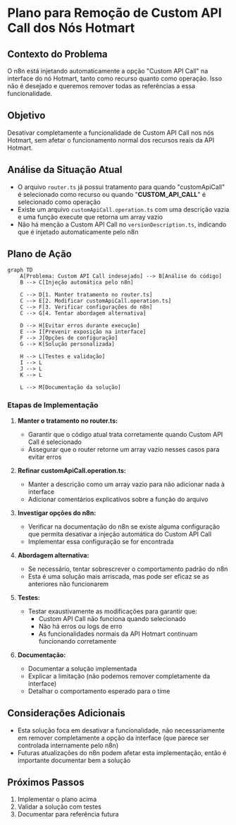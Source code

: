 # Plano para Remoção de Custom API Call dos Nós Hotmart

## Contexto do Problema

O n8n está injetando automaticamente a opção "Custom API Call" na interface do nó Hotmart, tanto como recurso quanto como operação. Isso não é desejado e queremos remover todas as referências a essa funcionalidade.

## Objetivo

Desativar completamente a funcionalidade de Custom API Call nos nós Hotmart, sem afetar o funcionamento normal dos recursos reais da API Hotmart.

## Análise da Situação Atual

- O arquivo `router.ts` já possui tratamento para quando "customApiCall" é selecionado como recurso ou quando "__CUSTOM_API_CALL__" é selecionado como operação
- Existe um arquivo `customApiCall.operation.ts` com uma descrição vazia e uma função execute que retorna um array vazio
- Não há menção a Custom API Call no `versionDescription.ts`, indicando que é injetado automaticamente pelo n8n

## Plano de Ação

```mermaid
graph TD
    A[Problema: Custom API Call indesejado] --> B[Análise do código]
    B --> C[Injeção automática pelo n8n]
    
    C --> D[1. Manter tratamento no router.ts]
    C --> E[2. Modificar customApiCall.operation.ts]
    C --> F[3. Verificar configurações do n8n]
    C --> G[4. Tentar abordagem alternativa]
    
    D --> H[Evitar erros durante execução]
    E --> I[Prevenir exposição na interface]
    F --> J[Opções de configuração]
    G --> K[Solução personalizada]
    
    H --> L[Testes e validação]
    I --> L
    J --> L
    K --> L
    
    L --> M[Documentação da solução]
```

### Etapas de Implementação

1. **Manter o tratamento no router.ts:**
   - Garantir que o código atual trata corretamente quando Custom API Call é selecionado
   - Assegurar que o router retorne um array vazio nesses casos para evitar erros

2. **Refinar customApiCall.operation.ts:**
   - Manter a descrição como um array vazio para não adicionar nada à interface
   - Adicionar comentários explicativos sobre a função do arquivo

3. **Investigar opções do n8n:**
   - Verificar na documentação do n8n se existe alguma configuração que permita desativar a injeção automática do Custom API Call
   - Implementar essa configuração se for encontrada

4. **Abordagem alternativa:**
   - Se necessário, tentar sobrescrever o comportamento padrão do n8n
   - Esta é uma solução mais arriscada, mas pode ser eficaz se as anteriores não funcionarem

5. **Testes:**
   - Testar exaustivamente as modificações para garantir que:
     - Custom API Call não funciona quando selecionado
     - Não há erros ou logs de erro
     - As funcionalidades normais da API Hotmart continuam funcionando corretamente

6. **Documentação:**
   - Documentar a solução implementada
   - Explicar a limitação (não podemos remover completamente da interface)
   - Detalhar o comportamento esperado para o time

## Considerações Adicionais

- Esta solução foca em desativar a funcionalidade, não necessariamente em remover completamente a opção da interface (que parece ser controlada internamente pelo n8n)
- Futuras atualizações do n8n podem afetar esta implementação, então é importante documentar bem a solução

## Próximos Passos

1. Implementar o plano acima
2. Validar a solução com testes
3. Documentar para referência futura
